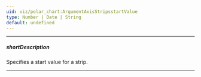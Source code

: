 ```yaml
---
uid: viz/polar_chart:ArgumentAxisStripsstartValue
type: Number | Date | String
default: undefined
---
```

---
##### shortDescription
Specifies a start value for a strip.

---
